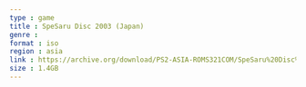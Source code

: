 ```yaml
---
type : game
title : SpeSaru Disc 2003 (Japan)
genre : 
format : iso
region : asia
link : https://archive.org/download/PS2-ASIA-ROMS321COM/SpeSaru%20Disc%202003%20%28Japan%29.7z
size : 1.4GB
---
```

